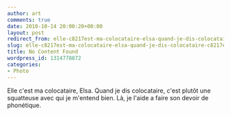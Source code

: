 ```yaml
---
author: art
comments: true
date: 2010-10-14 20:00:20+00:00
layout: post
redirect_from: elle-c8217est-ma-colocataire-elsa-quand-je-dis-colocataire-c8217est-plutt-une-squatteuse-avec-qui-je-m8217entend-bien-l-je-l8217aide-a-faire-son-devoir-de-phontique/
slug: elle-c8217est-ma-colocataire-elsa-quand-je-dis-colocataire-c8217est-plutt-une-squatteuse-avec-qui-je-m8217entend-bien-l-je-l8217aide-a-faire-son-devoir-de-phontique
title: No Content Found
wordpress_id: 1314778872
categories:
- Photo
---
```


  
  


Elle c'est ma colocataire, Elsa. Quand je dis colocataire, c'est plutôt une squatteuse avec qui je m'entend bien. Là, je l'aide a faire son devoir de phonétique.
